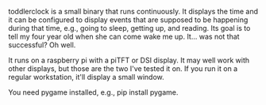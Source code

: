 toddlerclock is a small binary that runs continuously. It displays the time and it can be configured to display events that are supposed to be happening during that time, e.g., going to sleep, getting up, and reading. Its goal is to tell my four year old when she can come wake me up. It... was not that successful? Oh well.

It runs on a raspberry pi with a piTFT or DSI display. It may well work with other displays, but those are the two I've tested it on. If you run it on a regular workstation, it'll display a small window.

You need pygame installed, e.g., pip install pygame.

